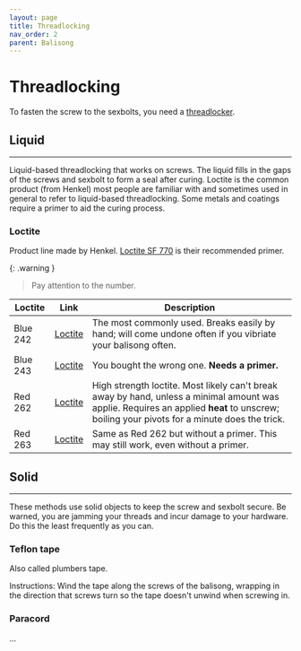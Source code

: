 ```yaml
---
layout: page
title: Threadlocking
nav_order: 2
parent: Balisong
---
```

# Threadlocking
To fasten the screw to the sexbolts, you need a <ins>threadlocker</ins>.

## Liquid
---

Liquid-based threadlocking that works on screws. The liquid fills in the gaps of the screws and sexbolt to form a seal after curing. Loctite is the common product (from Henkel) most people are familiar with and sometimes used in general to refer to liquid-based threadlocking. Some metals and coatings require a primer to aid the curing process. 

### Loctite
Product line made by Henkel. [Loctite SF 770](https://next.henkel-adhesives.com/us/en/products/industrial-adhesives/central-pdp.html/loctite-sf-770/BP000000153555.html) is their recommended primer.

{: .warning }
> Pay attention to the number.

| Loctite | Link | Description |
| - | - | - |
| Blue 242 | [Loctite](https://next.henkel-adhesives.com/us/en/products/industrial-adhesives/central-pdp.html/loctite-243/BP000000316211.html) | The most commonly used. Breaks easily by hand; will come undone often if you vibriate your balisong often. |
|Blue 243 | [Loctite](https://www.loctiteproducts.com/products/central-pdp.html/loctite-threadlocker-blue/SAP_0201OHL029W4.html) | You bought the wrong one. **Needs a primer.** |
| Red 262 | [Loctite](https://next.henkel-adhesives.com/us/en/products/industrial-adhesives/central-pdp.html/loctite-263/BP000000347828.html) | High strength loctite. Most likely can't break away by hand, unless a minimal amount was applie. Requires an applied **heat** to unscrew; boiling your pivots for a minute does the trick. |
| Red 263 | [Loctite](https://next.henkel-adhesives.com/us/en/products/industrial-adhesives/central-pdp.html/loctite-262/BP000000153483.html) | Same as Red 262 but without a primer. This may still work, even without a primer. |

## Solid
---
These methods use solid objects to keep the screw and sexbolt secure. Be warned, you are jamming your threads and incur damage to your hardware. Do this the least frequently as you can.

### Teflon tape
Also called plumbers tape. 

Instructions: Wind the tape along the screws of the balisong, wrapping in the direction that screws turn so the tape doesn't unwind when screwing in.

### Paracord
...